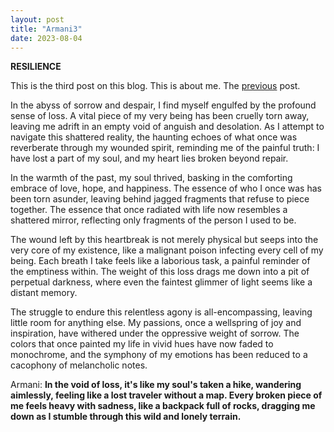 ```yaml
---
layout: post
title: "Armani3"
date: 2023-08-04
---
```

**RESILIENCE**

This is the third post on this blog. This is about me. The [previous](https://armanbehnam.github.io/blog/2023/07/26/Armani2) post.

In the abyss of sorrow and despair, I find myself engulfed by the profound sense of loss. A vital piece of my very being has been cruelly torn away, leaving me adrift in an empty void of anguish and desolation. As I attempt to navigate this shattered reality, the haunting echoes of what once was reverberate through my wounded spirit, reminding me of the painful truth: I have lost a part of my soul, and my heart lies broken beyond repair.

In the warmth of the past, my soul thrived, basking in the comforting embrace of love, hope, and happiness. The essence of who I once was has been torn asunder, leaving behind jagged fragments that refuse to piece together. The essence that once radiated with life now resembles a shattered mirror, reflecting only fragments of the person I used to be.

The wound left by this heartbreak is not merely physical but seeps into the very core of my existence, like a malignant poison infecting every cell of my being. Each breath I take feels like a laborious task, a painful reminder of the emptiness within. The weight of this loss drags me down into a pit of perpetual darkness, where even the faintest glimmer of light seems like a distant memory.

The struggle to endure this relentless agony is all-encompassing, leaving little room for anything else. My passions, once a wellspring of joy and inspiration, have withered under the oppressive weight of sorrow. The colors that once painted my life in vivid hues have now faded to monochrome, and the symphony of my emotions has been reduced to a cacophony of melancholic notes.

Armani: **In the void of loss, it's like my soul's taken a hike, wandering aimlessly, feeling like a lost traveler without a map. Every broken piece of me feels heavy with sadness, like a backpack full of rocks, dragging me down as I stumble through this wild and lonely terrain.**
